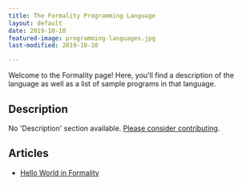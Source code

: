 ```yaml
---
title: The Formality Programming Language
layout: default
date: 2019-10-10
featured-image: programming-languages.jpg
last-modified: 2019-10-10

---
```


Welcome to the Formality page! Here, you'll find a description of the language as well as a list of sample programs in that language.

## Description

No 'Description' section available. [Please consider contributing](https://github.com/TheRenegadeCoder/sample-programs-website).

## Articles

- [Hello World in Formality](https://sampleprograms.io/projects/hello-world/formality)